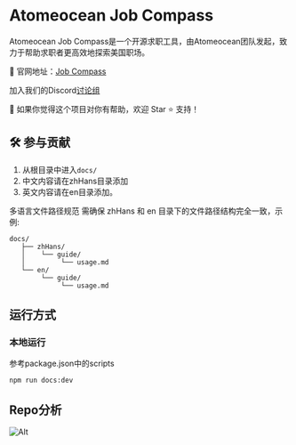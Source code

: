 # Atomeocean Job Compass

Atomeocean Job Compass是一个开源求职工具，由Atomeocean团队发起，致力于帮助求职者更高效地探索美国职场。

🔗 官网地址：[Job Compass](https://jobcompass.atomeocean.com/)

加入我们的Discord[讨论组](https://discord.gg/TvS5yupU)

🌟 如果你觉得这个项目对你有帮助，欢迎 Star ⭐ 支持！

## 🛠 参与贡献

1. 从根目录中进入`docs/`
2. 中文内容请在zhHans目录添加
3. 英文内容请在en目录添加。

多语言文件路径规范
需确保 zhHans 和 en 目录下的文件路径结构完全一致，示例:
```
docs/
   ├── zhHans/
   │    └── guide/
   │         └── usage.md
   └── en/
        └── guide/
             └── usage.md
```

## 运行方式

### 本地运行

参考package.json中的scripts

```shell
npm run docs:dev
```

## Repo分析

![Alt](https://repobeats.axiom.co/api/embed/edf6247e5c92f3186756a323bcf08dc00e46f6f6.svg "Repobeats analytics image")
